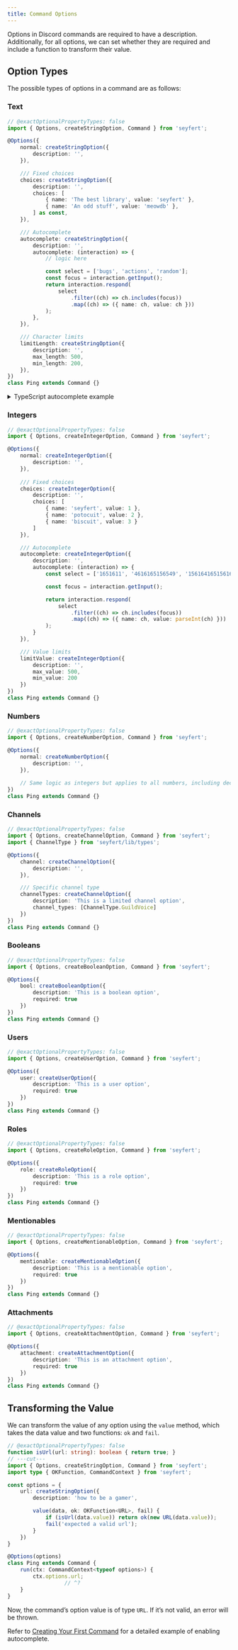 ```yaml
---
title: Command Options
---
```


Options in Discord commands are required to have a description. Additionally, for all options, we can set whether they are required and include a function to transform their value.

## Option Types

The possible types of options in a command are as follows:

### Text

```ts twoslash
// @exactOptionalPropertyTypes: false
import { Options, createStringOption, Command } from 'seyfert';

@Options({
    normal: createStringOption({
        description: '',
    }),

    /// Fixed choices
    choices: createStringOption({
        description: '',
        choices: [
            { name: 'The best library', value: 'seyfert' },
            { name: 'An odd stuff', value: 'meowdb' },
        ] as const,
    }),

    /// Autocomplete
    autocomplete: createStringOption({
        description: '',
        autocomplete: (interaction) => {
            // logic here

            const select = ['bugs', 'actions', 'random'];
            const focus = interaction.getInput();
            return interaction.respond(
                select
                    .filter((ch) => ch.includes(focus))
                    .map((ch) => ({ name: ch, value: ch }))
            );
        },
    }),

    /// Character limits
    limitLength: createStringOption({
        description: '',
        max_length: 500,
        min_length: 200,
    }),
})
class Ping extends Command {}
```

<details>
<summary>TypeScript autocomplete example</summary>

```ts twoslash
// @exactOptionalPropertyTypes: false
import { Options, createStringOption, Command, CommandContext } from 'seyfert';

const options = {
    /// Fixed choices
    best: createStringOption({
        description: '',
        choices: [
            { name: 'The best library', value: 'seyfert' },
            { name: 'An odd stuff', value: 'meowdb' },
        ] as const,
    }),
};

@Options(options)
class Ping extends Command {
    async run(ctx: CommandContext<typeof options>) {
        ctx.options.best;
        //          ^?
    }
}
```
</details>



### Integers

```ts twoslash
// @exactOptionalPropertyTypes: false
import { Options, createIntegerOption, Command } from 'seyfert';

@Options({
    normal: createIntegerOption({
        description: '',
    }),
    
    /// Fixed choices
    choices: createIntegerOption({
        description: '',
        choices: [
            { name: 'seyfert', value: 1 },
            { name: 'potocuit', value: 2 },
            { name: 'biscuit', value: 3 }
        ]
    }),

    /// Autocomplete
    autocomplete: createIntegerOption({
        description: '',
        autocomplete: (interaction) => {
            const select = ['1651611', '4616165156549', '15616416515616'];

            const focus = interaction.getInput();

            return interaction.respond(
                select
                    .filter((ch) => ch.includes(focus))
                    .map((ch) => ({ name: ch, value: parseInt(ch) }))
            );
        }
    }),

    /// Value limits
    limitValue: createIntegerOption({
        description: '',
        max_value: 500,
        min_value: 200
    })
})
class Ping extends Command {}
```

### Numbers

```ts twoslash
// @exactOptionalPropertyTypes: false
import { Options, createNumberOption, Command } from 'seyfert';

@Options({
    normal: createNumberOption({
        description: '',
    }),
   
    // Same logic as integers but applies to all numbers, including decimals
})
class Ping extends Command {}
```



### Channels

```ts twoslash
// @exactOptionalPropertyTypes: false
import { Options, createChannelOption, Command } from 'seyfert';
import { ChannelType } from 'seyfert/lib/types';

@Options({
    channel: createChannelOption({
        description: '',
    }),

    /// Specific channel type
    channelTypes: createChannelOption({
        description: 'This is a limited channel option',
        channel_types: [ChannelType.GuildVoice]
    })
})
class Ping extends Command {}
```



### Booleans

```ts twoslash
// @exactOptionalPropertyTypes: false
import { Options, createBooleanOption, Command } from 'seyfert';

@Options({
    bool: createBooleanOption({
        description: 'This is a boolean option',
        required: true
    })
})
class Ping extends Command {}
```



### Users

```ts twoslash
// @exactOptionalPropertyTypes: false
import { Options, createUserOption, Command } from 'seyfert';

@Options({
    user: createUserOption({
        description: 'This is a user option',
        required: true
    })
})
class Ping extends Command {}
```



### Roles

```ts twoslash
// @exactOptionalPropertyTypes: false
import { Options, createRoleOption, Command } from 'seyfert';

@Options({
    role: createRoleOption({
        description: 'This is a role option',
        required: true
    })
})
class Ping extends Command {}
```



### Mentionables

```ts twoslash
// @exactOptionalPropertyTypes: false
import { Options, createMentionableOption, Command } from 'seyfert';

@Options({
    mentionable: createMentionableOption({
        description: 'This is a mentionable option',
        required: true
    })
})
class Ping extends Command {}
```



### Attachments

```ts twoslash
// @exactOptionalPropertyTypes: false
import { Options, createAttachmentOption, Command } from 'seyfert';

@Options({
    attachment: createAttachmentOption({
        description: 'This is an attachment option',
        required: true
    })
})
class Ping extends Command {}
```



## Transforming the Value

We can transform the value of any option using the `value` method, which takes the data value and two functions: `ok` and `fail`.

```ts twoslash {8-11}
// @exactOptionalPropertyTypes: false
function isUrl(url: string): boolean { return true; }
// ---cut---
import { Options, createStringOption, Command } from 'seyfert';
import type { OKFunction, CommandContext } from 'seyfert';

const options = {
    url: createStringOption({
        description: 'how to be a gamer',

        value(data, ok: OKFunction<URL>, fail) {
            if (isUrl(data.value)) return ok(new URL(data.value));
            fail('expected a valid url');
        }
    })
}

@Options(options)
class Ping extends Command {
    run(ctx: CommandContext<typeof options>) {
        ctx.options.url;
                  // ^?
    }
}
```

Now, the command’s option value is of type `URL`. If it’s not valid, an error will be thrown.

Refer to [Creating Your First Command](/getting-started/first-command) for a detailed example of enabling autocomplete.
